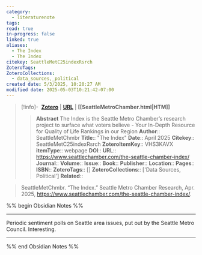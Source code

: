 ```yaml
---
category:
  - literaturenote
tags: 
read: true
in-progress: false
linked: true
aliases:
  - The Index
  - The Index
citekey: SeattleMetC25indexRsrch
ZoteroTags: 
ZoteroCollections:
  - data_sources,_political
created date: 5/3/2025, 10:20:27 AM
modified date: 2025-05-03T10:21:42-07:00
---
```


> [!info]- &nbsp;[**Zotero**](zotero://select/library/items/VHS3KAVX)  | [**URL**](https://www.seattlechamber.com/the-seattle-chamber-index/) | **[[SeattleMetroChamber.html|HTM]]**
>> **Abstract**
> The Index is the Seattle Metro Chamber’s research project to surface what voters believe - Your In-Depth Resource for Quality of Life Rankings in our Region
> > **Author**:: SeattleMetChmbr
> **Title**:: "The Index"
> **Date**:: April 2025
> **Citekey**:: SeattleMetC25indexRsrch
> **ZoteroItemKey**:: VHS3KAVX
> **itemType**:: webpage
> **DOI**:: 
> **URL**:: https://www.seattlechamber.com/the-seattle-chamber-index/
> **Journal**:: 
> **Volume**:: 
> **Issue**:: 
> **Book**:: 
> **Publisher**:: 
> **Location**:: 
> **Pages**:: 
> **ISBN**:: 
> **ZoteroTags**:: []
> **ZoteroCollections**:: ['Data Sources, Political']
> **Related**::

>  SeattleMetChmbr. “The Index.” Seattle Metro Chamber Research, Apr. 2025, https://www.seattlechamber.com/the-seattle-chamber-index/.

%% begin Obsidian Notes %%
___
Periodic sentiment polls on Seattle area issues, put out by the Seattle Metro Council.  Interesting.
___
%% end Obsidian Notes %%
